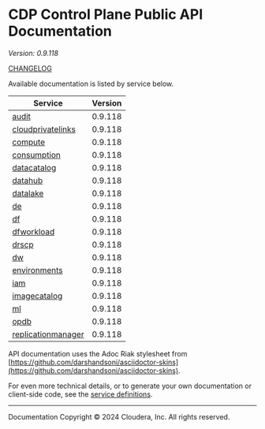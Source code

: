 # CDP Control Plane Public API Documentation

*Version: 0.9.118*

[CHANGELOG](CHANGELOG.md)

Available documentation is listed by service below.

| Service | Version |
| --- | --- |
| [audit](./audit/index.html) | 0.9.118 |
| [cloudprivatelinks](./cloudprivatelinks/index.html) | 0.9.118 |
| [compute](./compute/index.html) | 0.9.118 |
| [consumption](./consumption/index.html) | 0.9.118 |
| [datacatalog](./datacatalog/index.html) | 0.9.118 |
| [datahub](./datahub/index.html) | 0.9.118 |
| [datalake](./datalake/index.html) | 0.9.118 |
| [de](./de/index.html) | 0.9.118 |
| [df](./df/index.html) | 0.9.118 |
| [dfworkload](./dfworkload/index.html) | 0.9.118 |
| [drscp](./drscp/index.html) | 0.9.118 |
| [dw](./dw/index.html) | 0.9.118 |
| [environments](./environments/index.html) | 0.9.118 |
| [iam](./iam/index.html) | 0.9.118 |
| [imagecatalog](./imagecatalog/index.html) | 0.9.118 |
| [ml](./ml/index.html) | 0.9.118 |
| [opdb](./opdb/index.html) | 0.9.118 |
| [replicationmanager](./replicationmanager/index.html) | 0.9.118 |

API documentation uses the Adoc Riak stylesheet from
[https://github.com/darshandsoni/asciidoctor-skins](https://github.com/darshandsoni/asciidoctor-skins).

For even more technical details, or to generate your own documentation or client-side code, see the
[service definitions](swagger/).

----

Documentation Copyright © 2024 Cloudera, Inc. All rights reserved.

